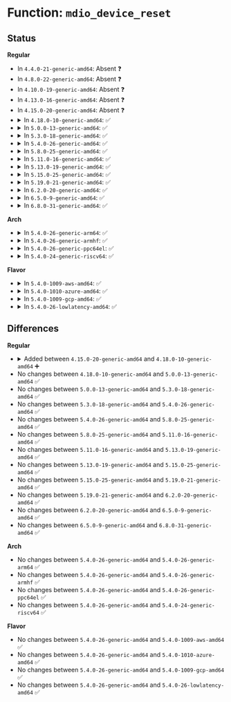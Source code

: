 # Function: <code>mdio_device_reset</code>

## Status
<b>Regular</b>
<ul>
<li>
In <code>4.4.0-21-generic-amd64</code>: Absent ❓
</li>
<li>
In <code>4.8.0-22-generic-amd64</code>: Absent ❓
</li>
<li>
In <code>4.10.0-19-generic-amd64</code>: Absent ❓
</li>
<li>
In <code>4.13.0-16-generic-amd64</code>: Absent ❓
</li>
<li>
In <code>4.15.0-20-generic-amd64</code>: Absent ❓
</li>
<li>
<details>
<summary>In <code>4.18.0-10-generic-amd64</code>: ✅</summary>

```c
void mdio_device_reset(struct mdio_device * mdiodev, int value)
```

```json
{
  "name": "mdio_device_reset",
  "collision_type": "Unique Global",
  "inline_type": "No",
  "funcs": [
    {
      "addr": 18446744071586422400,
      "name": "mdio_device_reset",
      "external": true,
      "loc": "drivers/net/phy/mdio_device.c:120",
      "file": "drivers/net/phy/mdio_device.c",
      "inline": "seen, unknown",
      "caller_inline": [],
      "caller_func": [
        "drivers/net/phy/phy_device.c:phy_remove",
        "drivers/net/phy/phy_device.c:phy_probe",
        "drivers/net/phy/phy_device.c:phy_probe",
        "drivers/net/phy/phy_device.c:phy_detach",
        "drivers/net/phy/phy_device.c:phy_device_remove",
        "drivers/net/phy/phy_device.c:phy_device_register",
        "drivers/net/phy/phy_device.c:phy_device_register",
        "drivers/net/phy/mdio_bus.c:mdiobus_register_device",
        "drivers/net/phy/mdio_device.c:mdio_remove",
        "drivers/net/phy/mdio_device.c:mdio_probe",
        "drivers/net/phy/mdio_device.c:mdio_probe"
      ]
    }
  ],
  "symbols": [
    {
      "addr": 18446744071586422400,
      "name": "mdio_device_reset",
      "section": ".text",
      "bind": "STB_GLOBAL",
      "size": 98
    }
  ]
}
```
</details>
</li>
<li>
<details>
<summary>In <code>5.0.0-13-generic-amd64</code>: ✅</summary>

```c
void mdio_device_reset(struct mdio_device * mdiodev, int value)
```

```json
{
  "name": "mdio_device_reset",
  "collision_type": "Unique Global",
  "inline_type": "No",
  "funcs": [
    {
      "addr": 18446744071586567568,
      "name": "mdio_device_reset",
      "external": true,
      "loc": "drivers/net/phy/mdio_device.c:120",
      "file": "drivers/net/phy/mdio_device.c",
      "inline": "seen, unknown",
      "caller_inline": [],
      "caller_func": [
        "drivers/net/phy/phy_device.c:phy_remove",
        "drivers/net/phy/phy_device.c:phy_probe",
        "drivers/net/phy/phy_device.c:phy_probe",
        "drivers/net/phy/phy_device.c:phy_detach",
        "drivers/net/phy/phy_device.c:phy_device_remove",
        "drivers/net/phy/phy_device.c:phy_device_register",
        "drivers/net/phy/phy_device.c:phy_device_register",
        "drivers/net/phy/mdio_bus.c:mdiobus_register_device",
        "drivers/net/phy/mdio_device.c:mdio_remove",
        "drivers/net/phy/mdio_device.c:mdio_probe",
        "drivers/net/phy/mdio_device.c:mdio_probe"
      ]
    }
  ],
  "symbols": [
    {
      "addr": 18446744071586567568,
      "name": "mdio_device_reset",
      "section": ".text",
      "bind": "STB_GLOBAL",
      "size": 98
    }
  ]
}
```
</details>
</li>
<li>
<details>
<summary>In <code>5.3.0-18-generic-amd64</code>: ✅</summary>

```c
void mdio_device_reset(struct mdio_device * mdiodev, int value)
```

```json
{
  "name": "mdio_device_reset",
  "collision_type": "Unique Global",
  "inline_type": "No",
  "funcs": [
    {
      "addr": 18446744071586818928,
      "name": "mdio_device_reset",
      "external": true,
      "loc": "drivers/net/phy/mdio_device.c:116",
      "file": "drivers/net/phy/mdio_device.c",
      "inline": "seen, unknown",
      "caller_inline": [],
      "caller_func": [
        "drivers/net/phy/phy_device.c:phy_remove",
        "drivers/net/phy/phy_device.c:phy_probe",
        "drivers/net/phy/phy_device.c:phy_probe",
        "drivers/net/phy/phy_device.c:phy_detach",
        "drivers/net/phy/phy_device.c:phy_device_remove",
        "drivers/net/phy/phy_device.c:phy_device_register",
        "drivers/net/phy/phy_device.c:phy_device_register",
        "drivers/net/phy/mdio_bus.c:mdiobus_register_device",
        "drivers/net/phy/mdio_device.c:mdio_remove",
        "drivers/net/phy/mdio_device.c:mdio_probe",
        "drivers/net/phy/mdio_device.c:mdio_probe"
      ]
    }
  ],
  "symbols": [
    {
      "addr": 18446744071586818928,
      "name": "mdio_device_reset",
      "section": ".text",
      "bind": "STB_GLOBAL",
      "size": 152
    }
  ]
}
```
</details>
</li>
<li>
<details>
<summary>In <code>5.4.0-26-generic-amd64</code>: ✅</summary>

```c
void mdio_device_reset(struct mdio_device * mdiodev, int value)
```

```json
{
  "name": "mdio_device_reset",
  "collision_type": "Unique Global",
  "inline_type": "No",
  "funcs": [
    {
      "addr": 18446744071586964992,
      "name": "mdio_device_reset",
      "external": true,
      "loc": "drivers/net/phy/mdio_device.c:116",
      "file": "drivers/net/phy/mdio_device.c",
      "inline": "seen, unknown",
      "caller_inline": [],
      "caller_func": [
        "drivers/net/phy/phy_device.c:phy_remove",
        "drivers/net/phy/phy_device.c:phy_probe",
        "drivers/net/phy/phy_device.c:phy_probe",
        "drivers/net/phy/phy_device.c:phy_detach",
        "drivers/net/phy/phy_device.c:phy_device_remove",
        "drivers/net/phy/phy_device.c:phy_device_register",
        "drivers/net/phy/phy_device.c:phy_device_register",
        "drivers/net/phy/mdio_bus.c:mdiobus_register_device",
        "drivers/net/phy/mdio_device.c:mdio_remove",
        "drivers/net/phy/mdio_device.c:mdio_probe",
        "drivers/net/phy/mdio_device.c:mdio_probe"
      ]
    }
  ],
  "symbols": [
    {
      "addr": 18446744071586964992,
      "name": "mdio_device_reset",
      "section": ".text",
      "bind": "STB_GLOBAL",
      "size": 152
    }
  ]
}
```
</details>
</li>
<li>
<details>
<summary>In <code>5.8.0-25-generic-amd64</code>: ✅</summary>

```c
void mdio_device_reset(struct mdio_device * mdiodev, int value)
```

```json
{
  "name": "mdio_device_reset",
  "collision_type": "Unique Global",
  "inline_type": "No",
  "funcs": [
    {
      "addr": 18446744071587787680,
      "name": "mdio_device_reset",
      "external": true,
      "loc": "drivers/net/phy/mdio_device.c:116",
      "file": "drivers/net/phy/mdio_device.c",
      "inline": "seen, unknown",
      "caller_inline": [],
      "caller_func": [
        "drivers/net/phy/phy_device.c:phy_remove",
        "drivers/net/phy/phy_device.c:phy_probe",
        "drivers/net/phy/phy_device.c:phy_probe",
        "drivers/net/phy/phy_device.c:phy_detach",
        "drivers/net/phy/phy_device.c:phy_device_register",
        "drivers/net/phy/phy_device.c:phy_device_register",
        "drivers/net/phy/phy_device.c:phy_mdio_device_remove",
        "drivers/net/phy/mdio_bus.c:mdiobus_register_device",
        "drivers/net/phy/mdio_device.c:mdio_remove",
        "drivers/net/phy/mdio_device.c:mdio_probe",
        "drivers/net/phy/mdio_device.c:mdio_probe"
      ]
    }
  ],
  "symbols": [
    {
      "addr": 18446744071587787680,
      "name": "mdio_device_reset",
      "section": ".text",
      "bind": "STB_GLOBAL",
      "size": 152
    }
  ]
}
```
</details>
</li>
<li>
<details>
<summary>In <code>5.11.0-16-generic-amd64</code>: ✅</summary>

```c
void mdio_device_reset(struct mdio_device * mdiodev, int value)
```

```json
{
  "name": "mdio_device_reset",
  "collision_type": "Unique Global",
  "inline_type": "No",
  "funcs": [
    {
      "addr": 18446744071587845808,
      "name": "mdio_device_reset",
      "external": true,
      "loc": "drivers/net/phy/mdio_device.c:116",
      "file": "drivers/net/phy/mdio_device.c",
      "inline": "seen, unknown",
      "caller_inline": [],
      "caller_func": [
        "drivers/net/phy/phy_device.c:phy_remove",
        "drivers/net/phy/phy_device.c:phy_probe",
        "drivers/net/phy/phy_device.c:phy_probe",
        "drivers/net/phy/phy_device.c:phy_detach",
        "drivers/net/phy/phy_device.c:phy_device_register",
        "drivers/net/phy/phy_device.c:phy_device_register",
        "drivers/net/phy/phy_device.c:phy_mdio_device_remove",
        "drivers/net/phy/mdio_bus.c:mdiobus_register_device",
        "drivers/net/phy/mdio_device.c:mdio_remove",
        "drivers/net/phy/mdio_device.c:mdio_probe",
        "drivers/net/phy/mdio_device.c:mdio_probe"
      ]
    }
  ],
  "symbols": [
    {
      "addr": 18446744071587845808,
      "name": "mdio_device_reset",
      "section": ".text",
      "bind": "STB_GLOBAL",
      "size": 189
    }
  ]
}
```
</details>
</li>
<li>
<details>
<summary>In <code>5.13.0-19-generic-amd64</code>: ✅</summary>

```c
void mdio_device_reset(struct mdio_device * mdiodev, int value)
```

```json
{
  "name": "mdio_device_reset",
  "collision_type": "Unique Global",
  "inline_type": "No",
  "funcs": [
    {
      "addr": 18446744071587725088,
      "name": "mdio_device_reset",
      "external": true,
      "loc": "drivers/net/phy/mdio_device.c:116",
      "file": "drivers/net/phy/mdio_device.c",
      "inline": "seen, unknown",
      "caller_inline": [],
      "caller_func": [
        "drivers/net/phy/phy_device.c:phy_remove",
        "drivers/net/phy/phy_device.c:phy_probe",
        "drivers/net/phy/phy_device.c:phy_probe",
        "drivers/net/phy/phy_device.c:phy_detach",
        "drivers/net/phy/phy_device.c:phy_device_register",
        "drivers/net/phy/phy_device.c:phy_device_register",
        "drivers/net/phy/phy_device.c:phy_mdio_device_remove",
        "drivers/net/phy/mdio_bus.c:mdiobus_register_device",
        "drivers/net/phy/mdio_device.c:mdio_remove",
        "drivers/net/phy/mdio_device.c:mdio_probe",
        "drivers/net/phy/mdio_device.c:mdio_probe"
      ]
    }
  ],
  "symbols": [
    {
      "addr": 18446744071587725088,
      "name": "mdio_device_reset",
      "section": ".text",
      "bind": "STB_GLOBAL",
      "size": 188
    }
  ]
}
```
</details>
</li>
<li>
<details>
<summary>In <code>5.15.0-25-generic-amd64</code>: ✅</summary>

```c
void mdio_device_reset(struct mdio_device * mdiodev, int value)
```

```json
{
  "name": "mdio_device_reset",
  "collision_type": "Unique Global",
  "inline_type": "No",
  "funcs": [
    {
      "addr": 18446744071588318624,
      "name": "mdio_device_reset",
      "external": true,
      "loc": "drivers/net/phy/mdio_device.c:116",
      "file": "drivers/net/phy/mdio_device.c",
      "inline": "seen, unknown",
      "caller_inline": [],
      "caller_func": [
        "drivers/net/phy/phy_device.c:phy_remove",
        "drivers/net/phy/phy_device.c:phy_probe",
        "drivers/net/phy/phy_device.c:phy_probe",
        "drivers/net/phy/phy_device.c:phy_detach",
        "drivers/net/phy/phy_device.c:phy_device_register",
        "drivers/net/phy/phy_device.c:phy_device_register",
        "drivers/net/phy/phy_device.c:phy_mdio_device_remove",
        "drivers/net/phy/mdio_bus.c:mdiobus_register_device",
        "drivers/net/phy/mdio_device.c:mdio_remove",
        "drivers/net/phy/mdio_device.c:mdio_probe",
        "drivers/net/phy/mdio_device.c:mdio_probe"
      ]
    }
  ],
  "symbols": [
    {
      "addr": 18446744071588318624,
      "name": "mdio_device_reset",
      "section": ".text",
      "bind": "STB_GLOBAL",
      "size": 193
    }
  ]
}
```
</details>
</li>
<li>
<details>
<summary>In <code>5.19.0-21-generic-amd64</code>: ✅</summary>

```c
void mdio_device_reset(struct mdio_device * mdiodev, int value)
```

```json
{
  "name": "mdio_device_reset",
  "collision_type": "Unique Global",
  "inline_type": "No",
  "funcs": [
    {
      "addr": 18446744071589708560,
      "name": "mdio_device_reset",
      "external": true,
      "loc": "drivers/net/phy/mdio_device.c:116",
      "file": "drivers/net/phy/mdio_device.c",
      "inline": "seen, unknown",
      "caller_inline": [],
      "caller_func": [
        "drivers/net/phy/phy_device.c:phy_remove",
        "drivers/net/phy/phy_device.c:phy_probe",
        "drivers/net/phy/phy_device.c:phy_probe",
        "drivers/net/phy/phy_device.c:phy_detach",
        "drivers/net/phy/phy_device.c:phy_init_hw",
        "drivers/net/phy/phy_device.c:phy_device_register",
        "drivers/net/phy/phy_device.c:phy_device_register",
        "drivers/net/phy/phy_device.c:phy_mdio_device_remove",
        "drivers/net/phy/mdio_bus.c:mdiobus_register_device",
        "drivers/net/phy/mdio_device.c:mdio_remove",
        "drivers/net/phy/mdio_device.c:mdio_probe",
        "drivers/net/phy/mdio_device.c:mdio_probe"
      ]
    }
  ],
  "symbols": [
    {
      "addr": 18446744071589708560,
      "name": "mdio_device_reset",
      "section": ".text",
      "bind": "STB_GLOBAL",
      "size": 204
    }
  ]
}
```
</details>
</li>
<li>
<details>
<summary>In <code>6.2.0-20-generic-amd64</code>: ✅</summary>

```c
void mdio_device_reset(struct mdio_device * mdiodev, int value)
```

```json
{
  "name": "mdio_device_reset",
  "collision_type": "Unique Global",
  "inline_type": "No",
  "funcs": [
    {
      "addr": 18446744071591325088,
      "name": "mdio_device_reset",
      "external": true,
      "loc": "drivers/net/phy/mdio_device.c:118",
      "file": "drivers/net/phy/mdio_device.c",
      "inline": "seen, unknown",
      "caller_inline": [],
      "caller_func": [
        "drivers/net/phy/phy_device.c:phy_remove",
        "drivers/net/phy/phy_device.c:phy_probe",
        "drivers/net/phy/phy_device.c:phy_probe",
        "drivers/net/phy/phy_device.c:phy_detach",
        "drivers/net/phy/phy_device.c:phy_init_hw",
        "drivers/net/phy/phy_device.c:phy_device_register",
        "drivers/net/phy/phy_device.c:phy_device_register",
        "drivers/net/phy/phy_device.c:phy_mdio_device_remove",
        "drivers/net/phy/mdio_bus.c:mdiobus_register_device",
        "drivers/net/phy/mdio_device.c:mdio_remove",
        "drivers/net/phy/mdio_device.c:mdio_probe",
        "drivers/net/phy/mdio_device.c:mdio_probe"
      ]
    }
  ],
  "symbols": [
    {
      "addr": 18446744071591325088,
      "name": "mdio_device_reset",
      "section": ".text",
      "bind": "STB_GLOBAL",
      "size": 204
    }
  ]
}
```
</details>
</li>
<li>
<details>
<summary>In <code>6.5.0-9-generic-amd64</code>: ✅</summary>

```c
void mdio_device_reset(struct mdio_device * mdiodev, int value)
```

```json
{
  "name": "mdio_device_reset",
  "collision_type": "Unique Global",
  "inline_type": "No",
  "funcs": [
    {
      "addr": 18446744071591686400,
      "name": "mdio_device_reset",
      "external": true,
      "loc": "drivers/net/phy/mdio_device.c:118",
      "file": "drivers/net/phy/mdio_device.c",
      "inline": "seen, unknown",
      "caller_inline": [],
      "caller_func": [
        "drivers/net/phy/phy_device.c:phy_remove",
        "drivers/net/phy/phy_device.c:phy_probe",
        "drivers/net/phy/phy_device.c:phy_probe",
        "drivers/net/phy/phy_device.c:phy_detach",
        "drivers/net/phy/phy_device.c:phy_init_hw",
        "drivers/net/phy/phy_device.c:phy_device_register",
        "drivers/net/phy/phy_device.c:phy_device_register",
        "drivers/net/phy/phy_device.c:phy_mdio_device_remove",
        "drivers/net/phy/mdio_bus.c:mdiobus_register_device",
        "drivers/net/phy/mdio_device.c:mdio_remove",
        "drivers/net/phy/mdio_device.c:mdio_probe",
        "drivers/net/phy/mdio_device.c:mdio_probe"
      ]
    }
  ],
  "symbols": [
    {
      "addr": 18446744071591686400,
      "name": "mdio_device_reset",
      "section": ".text",
      "bind": "STB_GLOBAL",
      "size": 204
    }
  ]
}
```
</details>
</li>
<li>
<details>
<summary>In <code>6.8.0-31-generic-amd64</code>: ✅</summary>

```c
void mdio_device_reset(struct mdio_device * mdiodev, int value)
```

```json
{
  "name": "mdio_device_reset",
  "collision_type": "Unique Global",
  "inline_type": "No",
  "funcs": [
    {
      "addr": 18446744071592429232,
      "name": "mdio_device_reset",
      "external": true,
      "loc": "drivers/net/phy/mdio_device.c:119",
      "file": "drivers/net/phy/mdio_device.c",
      "inline": "seen, unknown",
      "caller_inline": [],
      "caller_func": [
        "drivers/net/phy/phy_device.c:phy_remove",
        "drivers/net/phy/phy_device.c:phy_probe",
        "drivers/net/phy/phy_device.c:phy_probe",
        "drivers/net/phy/phy_device.c:phy_detach",
        "drivers/net/phy/phy_device.c:phy_init_hw",
        "drivers/net/phy/phy_device.c:phy_device_register",
        "drivers/net/phy/phy_device.c:phy_device_register",
        "drivers/net/phy/phy_device.c:phy_mdio_device_remove",
        "drivers/net/phy/mdio_bus.c:mdiobus_register_device",
        "drivers/net/phy/mdio_device.c:mdio_remove",
        "drivers/net/phy/mdio_device.c:mdio_probe",
        "drivers/net/phy/mdio_device.c:mdio_probe"
      ]
    }
  ],
  "symbols": [
    {
      "addr": 18446744071592429232,
      "name": "mdio_device_reset",
      "section": ".text",
      "bind": "STB_GLOBAL",
      "size": 227
    }
  ]
}
```
</details>
</li>
</ul>
<b>Arch</b>
<ul>
<li>
<details>
<summary>In <code>5.4.0-26-generic-arm64</code>: ✅</summary>

```c
void mdio_device_reset(struct mdio_device * mdiodev, int value)
```

```json
{
  "name": "mdio_device_reset",
  "collision_type": "Unique Global",
  "inline_type": "No",
  "funcs": [
    {
      "addr": 18446603336499953048,
      "name": "mdio_device_reset",
      "external": true,
      "loc": "drivers/net/phy/mdio_device.c:116",
      "file": "drivers/net/phy/mdio_device.c",
      "inline": "seen, unknown",
      "caller_inline": [],
      "caller_func": [
        "drivers/net/phy/phy_device.c:phy_remove",
        "drivers/net/phy/phy_device.c:phy_probe",
        "drivers/net/phy/phy_device.c:phy_probe",
        "drivers/net/phy/phy_device.c:phy_detach",
        "drivers/net/phy/phy_device.c:phy_device_remove",
        "drivers/net/phy/phy_device.c:phy_device_register",
        "drivers/net/phy/phy_device.c:phy_device_register",
        "drivers/net/phy/mdio_bus.c:mdiobus_register_device",
        "drivers/net/phy/mdio_device.c:mdio_remove",
        "drivers/net/phy/mdio_device.c:mdio_probe",
        "drivers/net/phy/mdio_device.c:mdio_probe"
      ]
    }
  ],
  "symbols": [
    {
      "addr": 18446603336499953048,
      "name": "mdio_device_reset",
      "section": ".text",
      "bind": "STB_GLOBAL",
      "size": 172
    }
  ]
}
```
</details>
</li>
<li>
<details>
<summary>In <code>5.4.0-26-generic-armhf</code>: ✅</summary>

```c
void mdio_device_reset(struct mdio_device * mdiodev, int value)
```

```json
{
  "name": "mdio_device_reset",
  "collision_type": "Unique Global",
  "inline_type": "No",
  "funcs": [
    {
      "addr": 3232495024,
      "name": "mdio_device_reset",
      "external": true,
      "loc": "drivers/net/phy/mdio_device.c:116",
      "file": "drivers/net/phy/mdio_device.c",
      "inline": "seen, unknown",
      "caller_inline": [],
      "caller_func": [
        "drivers/net/phy/phy_device.c:phy_remove",
        "drivers/net/phy/phy_device.c:phy_probe",
        "drivers/net/phy/phy_device.c:phy_probe",
        "drivers/net/phy/phy_device.c:phy_detach",
        "drivers/net/phy/phy_device.c:phy_device_remove",
        "drivers/net/phy/phy_device.c:phy_device_register",
        "drivers/net/phy/phy_device.c:phy_device_register",
        "drivers/net/phy/mdio_bus.c:mdiobus_register_device",
        "drivers/net/phy/mdio_device.c:mdio_remove",
        "drivers/net/phy/mdio_device.c:mdio_probe",
        "drivers/net/phy/mdio_device.c:mdio_probe"
      ]
    }
  ],
  "symbols": [
    {
      "addr": 3232495024,
      "name": "mdio_device_reset",
      "section": ".text",
      "bind": "STB_GLOBAL",
      "size": 172
    }
  ]
}
```
</details>
</li>
<li>
<details>
<summary>In <code>5.4.0-26-generic-ppc64el</code>: ✅</summary>

```c
void mdio_device_reset(struct mdio_device * mdiodev, int value)
```

```json
{
  "name": "mdio_device_reset",
  "collision_type": "Unique Global",
  "inline_type": "No",
  "funcs": [
    {
      "addr": 13835058055293278960,
      "name": "mdio_device_reset",
      "external": true,
      "loc": "drivers/net/phy/mdio_device.c:116",
      "file": "drivers/net/phy/mdio_device.c",
      "inline": "seen, unknown",
      "caller_inline": [],
      "caller_func": [
        "drivers/net/phy/phy_device.c:phy_remove",
        "drivers/net/phy/phy_device.c:phy_probe",
        "drivers/net/phy/phy_device.c:phy_probe",
        "drivers/net/phy/phy_device.c:phy_detach",
        "drivers/net/phy/phy_device.c:phy_device_remove",
        "drivers/net/phy/phy_device.c:phy_device_register",
        "drivers/net/phy/phy_device.c:phy_device_register",
        "drivers/net/phy/mdio_bus.c:mdiobus_register_device",
        "drivers/net/phy/mdio_device.c:mdio_remove",
        "drivers/net/phy/mdio_device.c:mdio_probe",
        "drivers/net/phy/mdio_device.c:mdio_probe"
      ]
    }
  ],
  "symbols": [
    {
      "addr": 13835058055293278960,
      "name": "mdio_device_reset",
      "section": ".text",
      "bind": "STB_GLOBAL",
      "size": 296
    }
  ]
}
```
</details>
</li>
<li>
<details>
<summary>In <code>5.4.0-24-generic-riscv64</code>: ✅</summary>

```c
void mdio_device_reset(struct mdio_device * mdiodev, int value)
```

```json
{
  "name": "mdio_device_reset",
  "collision_type": "Unique Global",
  "inline_type": "No",
  "funcs": [
    {
      "addr": 18446743936277035632,
      "name": "mdio_device_reset",
      "external": true,
      "loc": "drivers/net/phy/mdio_device.c:116",
      "file": "drivers/net/phy/mdio_device.c",
      "inline": "seen, unknown",
      "caller_inline": [],
      "caller_func": [
        "drivers/net/phy/phy_device.c:phy_remove",
        "drivers/net/phy/phy_device.c:phy_probe",
        "drivers/net/phy/phy_device.c:phy_probe",
        "drivers/net/phy/phy_device.c:phy_detach",
        "drivers/net/phy/phy_device.c:phy_device_remove",
        "drivers/net/phy/phy_device.c:phy_device_register",
        "drivers/net/phy/phy_device.c:phy_device_register",
        "drivers/net/phy/mdio_bus.c:mdiobus_register_device",
        "drivers/net/phy/mdio_device.c:mdio_remove",
        "drivers/net/phy/mdio_device.c:mdio_probe",
        "drivers/net/phy/mdio_device.c:mdio_probe"
      ]
    }
  ],
  "symbols": [
    {
      "addr": 18446743936277035632,
      "name": "mdio_device_reset",
      "section": ".text",
      "bind": "STB_GLOBAL",
      "size": 184
    }
  ]
}
```
</details>
</li>
</ul>
<b>Flavor</b>
<ul>
<li>
<details>
<summary>In <code>5.4.0-1009-aws-amd64</code>: ✅</summary>

```c
void mdio_device_reset(struct mdio_device * mdiodev, int value)
```

```json
{
  "name": "mdio_device_reset",
  "collision_type": "Unique Global",
  "inline_type": "No",
  "funcs": [
    {
      "addr": 18446744071586722000,
      "name": "mdio_device_reset",
      "external": true,
      "loc": "drivers/net/phy/mdio_device.c:116",
      "file": "drivers/net/phy/mdio_device.c",
      "inline": "seen, unknown",
      "caller_inline": [],
      "caller_func": [
        "drivers/net/phy/phy_device.c:phy_remove",
        "drivers/net/phy/phy_device.c:phy_probe",
        "drivers/net/phy/phy_device.c:phy_probe",
        "drivers/net/phy/phy_device.c:phy_detach",
        "drivers/net/phy/phy_device.c:phy_device_remove",
        "drivers/net/phy/phy_device.c:phy_device_register",
        "drivers/net/phy/phy_device.c:phy_device_register",
        "drivers/net/phy/mdio_bus.c:mdiobus_register_device",
        "drivers/net/phy/mdio_device.c:mdio_remove",
        "drivers/net/phy/mdio_device.c:mdio_probe",
        "drivers/net/phy/mdio_device.c:mdio_probe"
      ]
    }
  ],
  "symbols": [
    {
      "addr": 18446744071586722000,
      "name": "mdio_device_reset",
      "section": ".text",
      "bind": "STB_GLOBAL",
      "size": 152
    }
  ]
}
```
</details>
</li>
<li>
<details>
<summary>In <code>5.4.0-1010-azure-amd64</code>: ✅</summary>

```c
void mdio_device_reset(struct mdio_device * mdiodev, int value)
```

```json
{
  "name": "mdio_device_reset",
  "collision_type": "Unique Global",
  "inline_type": "No",
  "funcs": [
    {
      "addr": 18446744071586590304,
      "name": "mdio_device_reset",
      "external": true,
      "loc": "drivers/net/phy/mdio_device.c:116",
      "file": "drivers/net/phy/mdio_device.c",
      "inline": "seen, unknown",
      "caller_inline": [],
      "caller_func": [
        "drivers/net/phy/phy_device.c:phy_remove",
        "drivers/net/phy/phy_device.c:phy_probe",
        "drivers/net/phy/phy_device.c:phy_probe",
        "drivers/net/phy/phy_device.c:phy_detach",
        "drivers/net/phy/phy_device.c:phy_device_remove",
        "drivers/net/phy/phy_device.c:phy_device_register",
        "drivers/net/phy/phy_device.c:phy_device_register",
        "drivers/net/phy/mdio_bus.c:mdiobus_register_device",
        "drivers/net/phy/mdio_device.c:mdio_remove",
        "drivers/net/phy/mdio_device.c:mdio_probe",
        "drivers/net/phy/mdio_device.c:mdio_probe"
      ]
    }
  ],
  "symbols": [
    {
      "addr": 18446744071586590304,
      "name": "mdio_device_reset",
      "section": ".text",
      "bind": "STB_GLOBAL",
      "size": 152
    }
  ]
}
```
</details>
</li>
<li>
<details>
<summary>In <code>5.4.0-1009-gcp-amd64</code>: ✅</summary>

```c
void mdio_device_reset(struct mdio_device * mdiodev, int value)
```

```json
{
  "name": "mdio_device_reset",
  "collision_type": "Unique Global",
  "inline_type": "No",
  "funcs": [
    {
      "addr": 18446744071586919552,
      "name": "mdio_device_reset",
      "external": true,
      "loc": "drivers/net/phy/mdio_device.c:116",
      "file": "drivers/net/phy/mdio_device.c",
      "inline": "seen, unknown",
      "caller_inline": [],
      "caller_func": [
        "drivers/net/phy/phy_device.c:phy_remove",
        "drivers/net/phy/phy_device.c:phy_probe",
        "drivers/net/phy/phy_device.c:phy_probe",
        "drivers/net/phy/phy_device.c:phy_detach",
        "drivers/net/phy/phy_device.c:phy_device_remove",
        "drivers/net/phy/phy_device.c:phy_device_register",
        "drivers/net/phy/phy_device.c:phy_device_register",
        "drivers/net/phy/mdio_bus.c:mdiobus_register_device",
        "drivers/net/phy/mdio_device.c:mdio_remove",
        "drivers/net/phy/mdio_device.c:mdio_probe",
        "drivers/net/phy/mdio_device.c:mdio_probe"
      ]
    }
  ],
  "symbols": [
    {
      "addr": 18446744071586919552,
      "name": "mdio_device_reset",
      "section": ".text",
      "bind": "STB_GLOBAL",
      "size": 152
    }
  ]
}
```
</details>
</li>
<li>
<details>
<summary>In <code>5.4.0-26-lowlatency-amd64</code>: ✅</summary>

```c
void mdio_device_reset(struct mdio_device * mdiodev, int value)
```

```json
{
  "name": "mdio_device_reset",
  "collision_type": "Unique Global",
  "inline_type": "No",
  "funcs": [
    {
      "addr": 18446744071587026000,
      "name": "mdio_device_reset",
      "external": true,
      "loc": "drivers/net/phy/mdio_device.c:116",
      "file": "drivers/net/phy/mdio_device.c",
      "inline": "seen, unknown",
      "caller_inline": [],
      "caller_func": [
        "drivers/net/phy/phy_device.c:phy_remove",
        "drivers/net/phy/phy_device.c:phy_probe",
        "drivers/net/phy/phy_device.c:phy_probe",
        "drivers/net/phy/phy_device.c:phy_detach",
        "drivers/net/phy/phy_device.c:phy_device_remove",
        "drivers/net/phy/phy_device.c:phy_device_register",
        "drivers/net/phy/phy_device.c:phy_device_register",
        "drivers/net/phy/mdio_bus.c:mdiobus_register_device",
        "drivers/net/phy/mdio_device.c:mdio_remove",
        "drivers/net/phy/mdio_device.c:mdio_probe",
        "drivers/net/phy/mdio_device.c:mdio_probe"
      ]
    }
  ],
  "symbols": [
    {
      "addr": 18446744071587026000,
      "name": "mdio_device_reset",
      "section": ".text",
      "bind": "STB_GLOBAL",
      "size": 152
    }
  ]
}
```
</details>
</li>
</ul>

## Differences
<b>Regular</b>
<ul>
<li>
<details>
<summary>Added between <code>4.15.0-20-generic-amd64</code> and <code>4.18.0-10-generic-amd64</code> ➕</summary>

```c
void mdio_device_reset(struct mdio_device * mdiodev, int value)
```
</details>
</li>
<li>
No changes between <code>4.18.0-10-generic-amd64</code> and <code>5.0.0-13-generic-amd64</code> ✅
</li>
<li>
No changes between <code>5.0.0-13-generic-amd64</code> and <code>5.3.0-18-generic-amd64</code> ✅
</li>
<li>
No changes between <code>5.3.0-18-generic-amd64</code> and <code>5.4.0-26-generic-amd64</code> ✅
</li>
<li>
No changes between <code>5.4.0-26-generic-amd64</code> and <code>5.8.0-25-generic-amd64</code> ✅
</li>
<li>
No changes between <code>5.8.0-25-generic-amd64</code> and <code>5.11.0-16-generic-amd64</code> ✅
</li>
<li>
No changes between <code>5.11.0-16-generic-amd64</code> and <code>5.13.0-19-generic-amd64</code> ✅
</li>
<li>
No changes between <code>5.13.0-19-generic-amd64</code> and <code>5.15.0-25-generic-amd64</code> ✅
</li>
<li>
No changes between <code>5.15.0-25-generic-amd64</code> and <code>5.19.0-21-generic-amd64</code> ✅
</li>
<li>
No changes between <code>5.19.0-21-generic-amd64</code> and <code>6.2.0-20-generic-amd64</code> ✅
</li>
<li>
No changes between <code>6.2.0-20-generic-amd64</code> and <code>6.5.0-9-generic-amd64</code> ✅
</li>
<li>
No changes between <code>6.5.0-9-generic-amd64</code> and <code>6.8.0-31-generic-amd64</code> ✅
</li>
</ul>
<b>Arch</b>
<ul>
<li>
No changes between <code>5.4.0-26-generic-amd64</code> and <code>5.4.0-26-generic-arm64</code> ✅
</li>
<li>
No changes between <code>5.4.0-26-generic-amd64</code> and <code>5.4.0-26-generic-armhf</code> ✅
</li>
<li>
No changes between <code>5.4.0-26-generic-amd64</code> and <code>5.4.0-26-generic-ppc64el</code> ✅
</li>
<li>
No changes between <code>5.4.0-26-generic-amd64</code> and <code>5.4.0-24-generic-riscv64</code> ✅
</li>
</ul>
<b>Flavor</b>
<ul>
<li>
No changes between <code>5.4.0-26-generic-amd64</code> and <code>5.4.0-1009-aws-amd64</code> ✅
</li>
<li>
No changes between <code>5.4.0-26-generic-amd64</code> and <code>5.4.0-1010-azure-amd64</code> ✅
</li>
<li>
No changes between <code>5.4.0-26-generic-amd64</code> and <code>5.4.0-1009-gcp-amd64</code> ✅
</li>
<li>
No changes between <code>5.4.0-26-generic-amd64</code> and <code>5.4.0-26-lowlatency-amd64</code> ✅
</li>
</ul>

